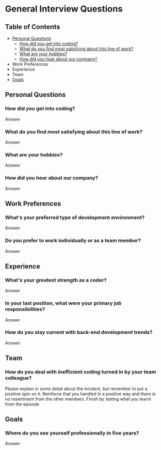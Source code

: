 General Interview Questions
===========================

## Table of Contents
* [Personal Questions](#Personal-Questions)
  * [How did you get into coding?](#How-did-you-get-into-coding)
  * [What do you find most satisfying about this line of work?](#What-do-you-find-most-satisfying-about-this-line-of-work)
  * [What are your hobbies?](#What-are-your-hobbies)
  * [How did you hear about our company?](#How-did-you-hear-about-our-company)
* Work Preferences
* Experience
* Team
* [Goals](#goals)

## Personal Questions

### How did you get into coding?
Answer

### What do you find most satisfying about this line of work?
Answer

### What are your hobbies?
Answer

### How did you hear about our company?
Answer


## Work Preferences

### What's your preferred type of development environment?
Answer

### Do you prefer to work individually or as a team member?
Answer


## Experience

### What's your greatest strength as a coder?
Answer

### In your last position, what were your primary job responsibilities?
Answer

### How do you stay current with back-end development trends?
Answer


## Team 

### How do you deal with inefficient coding turned in by your team colleague?

Please explain in some detail about the incident, but remember to put a positive spin on it. Reinforce that you handled in a positive way and there is no resentment from the other members. Finish by stating what you learnt from the episode


## Goals

### Where do you see yourself professionally in five years?
Answer
